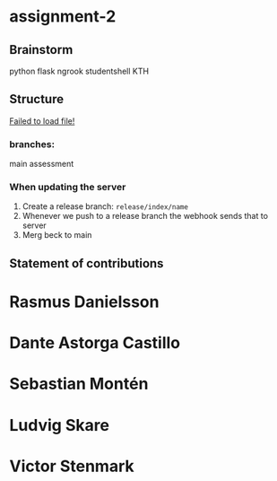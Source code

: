 # assignment-2

## Brainstorm
python
flask
ngrook
studentshell KTH 

## Structure

[Failed to load file!](doc/img/structure.png)

### branches: 
main
assessment

### When updating the server
1. Create a release branch: `release/index/name`
2. Whenever we push to a release branch the webhook sends that to server
1. Merg beck to main

## Statement of contributions

# Rasmus Danielsson

# Dante Astorga Castillo

# Sebastian Montén

# Ludvig Skare

# Victor Stenmark
